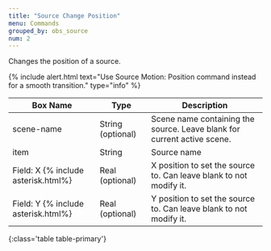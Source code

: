 ```yaml
---
title: "Source Change Position"
menu: Commands
grouped_by: obs_source
num: 2
---
```


Changes the position of a source.

{% include alert.html text="Use Source Motion: Position command instead for a smooth transition." type="info" %} 

| Box Name | Type | Description | 
|-------|--------|--------
|scene-name|	String (optional)	|Scene name containing the source. Leave blank for current active scene.
|item|	String|	Source name
|Field: X {% include asterisk.html%}|	Real (optional)|	X position to set the source to. Can leave blank to not modify it.
|Field: Y {% include asterisk.html%}|	Real (optional)	|Y position to set the source to. Can leave blank to not modify it.
{:class='table table-primary'}









